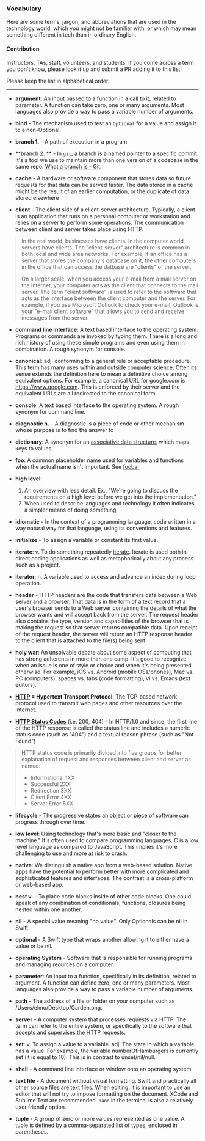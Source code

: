 ### Vocabulary 

Here are some terms, jargon, and abbreviations that are used in the technology world, which you might not be familiar with, or which may mean something different in tech than in ordinary English.

#### Contribution

Instructors, TAs, staff, volunteers, and students: if you come across a term you don't know, please look it up and submit a PR adding it to this list!

Please keep the list in alphabetical order.

---

- **argument**: An input passed to a function in a call to it, related to parameter. A function can take zero, one or many arguments. Most languages also provide a way to pass a variable number of arguments. 

- **bind** - The mechanism used to test an `Optional` for a value and assign it to a non-Optional.

- **branch 1.** - A path of execution in a program.
- **branch 2. ** - In `git`, a branch is a named pointer to a specific commit. It's a tool we use to maintain more than one version of a codebase in the same repo. [What a branch is - Git](https://git-scm.com/book/en/v1/Git-Branching-What-a-Branch-Is).

- **cache** - A hardware or software component that stores data so future requests for that data can be served faster. The data stored in a cache might be the result of an earlier computation, or the duplicate of data stored elsewhere

- **client** - The client side of a client-server architecture. Typically, a client is an application that runs on a personal computer or workstation and relies on a server to perform some operations. The communication between client and server takes place using HTTP.

>In the real world, businesses have clients. In the computer world, servers have clients. The "client-server" architecture is common in both local and wide area networks. For example, if an office has a server that stores the company's database on it, the other computers in the office that can access the datbase are "clients" of the server.
>
>On a larger scale, when you access your e-mail from a mail server on the Internet, your computer acts as the client that connects to the mail server. The term "client software" is used to refer to the software that acts as the interface between the client computer and the server. For example, if you use Microsoft Outlook to check your e-mail, Outlook is your "e-mail client software" that allows you to send and receive messages from the server.

- **command line interface**: A text based interface to the operating system. Programs or commands are invoked by typing them. There is a long and rich history of using these simple programs and even using them in combination. A rough synonym for console. 

- **canonical**: adj. conforming to a general rule or acceptable procedure. This term has many uses within
and outside computer science. Often its sense extends the definition here to mean a definitive choice among equivalent options. For example, a canonical URL for google.com is https://www.google.com. This is enforced by their server and the equivalent URLs are all redirected to the canonical form.

- **console**: A text based interface to the operating system. A rough synonym for command line. 

- **diagnostic n.** - A diagnostic is a piece of code or other mechanism whose purpose is to find the answer to 

- **dictionary**: A synonym for an [associative data structure](https://en.wikipedia.org/wiki/Associative_array), which maps keys to values.

- **foo**: A common placeholder name used for variables and functions when the actual name isn't important. See [foobar](https://en.wikipedia.org/wiki/Foobar).

- **high level**: 
    1. An overview with less detail. Ex., "We're going to discuss the requirements on a high level before we get into the implementation."
    1. When used to describe languages and technology it often indicates a simpler means of doing something.

- **idiomatic** - In the context of a programming language, code written in a way natural way for that language, using its conventions and features. 

- **initialize** - To assign a variable or constant its first value.

- **iterate**: v. To do something repeatedly [iterate](http://www.thefreedictionary.com/iterate). Iterate
is used both in direct coding applications as well as metaphorically about any process such as a project. 

- **iterator**: n. A variable used to access and advance an index during loop operation. 

- **header** - HTTP headers are the code that transfers data between a Web server and a browser. That data is in the form of a text record that a user's browser sends to a Web server containing the details of what the browser wants and will accept back from the server. The request header also contains the type, version and capabilities of the browser that is making the request so that server returns compatible data. Upon receipt of the request header, the server will return an HTTP response header to the client that is attached to the file(s) being sent.

- **holy war**: An unsolvable debate about some aspect of computing that has strong adherents in more than one camp. It's good to recognize when an issue is one of style or choice and when it's being presented otherwise. For example, iOS vs. Android (mobile OSs/phones), Mac vs. PC (computers), spaces vs. tabs (code formatting), vi vs. Emacs (text editors).

- **[HTTP](https://en.wikipedia.org/wiki/Hypertext_Transfer_Protocol) = Hypertext Transport Protocol**: The TCP-based network protocol used to transmit web pages and other resources over the Internet.

- **[HTTP Status Codes](https://www.w3.org/Protocols/rfc2616/rfc2616-sec10.html)** (i.e. 200, 404) - In HTTP/1.0 and since, the first line of the HTTP response is called the status line and includes a numeric status code (such as "404") and a textual reason phrase (such as "Not Found")

> HTTP status code is primarily divided into five groups for better explanation of request and responses between client and server as named:
>  * Informational 1XX
>  * Successful 2XX
>  * Redirection 3XX
>  * Client Error 4XX
>  * Server Error 5XX

- **lifecycle** - The progressive states an object or piece of software can progress through over time.

- **low level**: Using technology that's more basic and "closer to the machine." It's often used to compare programming languages. C is a low level language as compared to JavaScript. This implies it's more challenging to use and more at risk to crash.

- **native**: We distinguish a native app from a web-based solution. Native apps have the potential to perform better with more complicated and sophisticated features and interfaces. The contrast is a cross-platform or web-based app. 

- **nest v.** - To place code blocks inside of other code blocks. One could speak of any combination of conditionals, functions, closures being nested within one another.

- **nil** - A special value meaning "no value". Only Optionals can be nil in Swift.

- **optional** - A Swift type that wraps another allowing it to either have a value or be nil.

- **operating System** - Software that is responsible for running programs and managing reources on a computer.

- **parameter**: An input to a function, specifically in its definition, related to argument. A function can define zero, one or many parameters. Most languages also provide a way to pass a variable number of arguments. 

- **path** - The address of a file or folder on your computer such as /Users/elmo/Desktop/Garden.png.

- **server** - A computer system that processes requests via HTTP. The term can refer to the entire system, or specifically to the software that accepts and supervises the HTTP requests.

- **set**: v. To assign a value to a variable.
	adj. The state in which a variable has a value. For example, the variable numberOfHamburgers is currently set (it is equal to 10). This is in contrast to unset/nil/null.

- **shell** - A command line interface or window onto an operating system.

- **text file** - A document without visual formatting. Swift and practically all other source files are text files. When editing, it is important to use an editor that will not try to impose formatting on the document. XCode and Sublime Text are recommended. `nano` in the terminal is also a relatively user friendly option.

- **tuple** - A group of zero or more values represented as one value. A tuple is defined by a comma-separated list of types, enclosed in parentheses.
